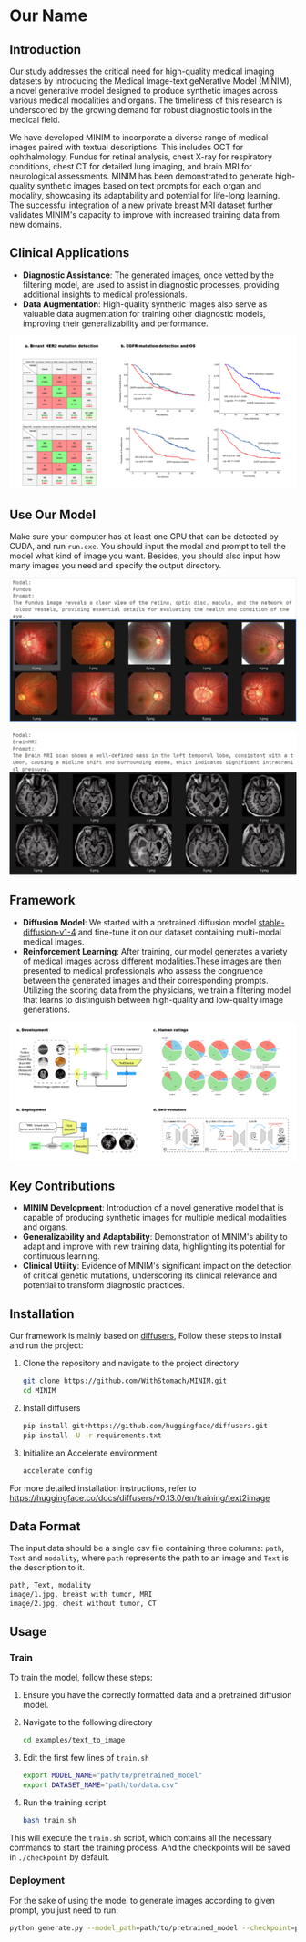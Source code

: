 # Our Name

## Introduction

Our study addresses the critical need for high-quality medical imaging datasets by introducing the Medical Image-text geNeratIve Model (MINIM), a novel generative model designed to produce synthetic images across various medical modalities and organs. The timeliness of this research is underscored by the growing demand for robust diagnostic tools in the medical field.

We have developed MINIM to incorporate a diverse range of medical images paired with textual descriptions. This includes OCT for ophthalmology, Fundus for retinal analysis, chest X-ray for respiratory conditions, chest CT for detailed lung imaging, and brain MRI for neurological assessments. MINIM has been demonstrated to generate high-quality synthetic images based on text prompts for each organ and modality, showcasing its adaptability and potential for life-long learning. The successful integration of a new private breast MRI dataset further validates MINIM's capacity to improve with increased training data from new domains.

## Clinical Applications

- **Diagnostic Assistance**: The generated images, once vetted by the filtering model, are used to assist in diagnostic processes, providing additional insights to medical professionals.
- **Data Augmentation**: High-quality synthetic images also serve as valuable data augmentation for training other diagnostic models, improving their generalizability and performance.

![clinical](./pic/clinical.png)

## Use Our Model

Make sure your computer has at least one GPU that can be detected by CUDA, and run `run.exe`. You should input the modal and prompt to tell the model what kind of image you want. Besides, you should also input how many images you need and specify the output directory.

![example1](./pic/example1.png)

![example2](./pic/example2.png)

## Framework

- **Diffusion Model**: We started with a pretrained diffusion model [stable-diffusion-v1-4](https://github.com/CompVis/stable-diffusion/blob/main/Stable_Diffusion_v1_Model_Card.md) and fine-tune it on our dataset containing multi-modal medical images.
- **Reinforcement Learning**: After training, our model generates a variety of medical images across different modalities.These images are then presented to medical professionals who assess the congruence between the generated images and their corresponding prompts. Utilizing the scoring data from the physicians, we train a filtering model that learns to distinguish between high-quality and low-quality image generations.

![framework](./pic/framework.png)

## Key Contributions
- **MINIM Development**: Introduction of a novel generative model that is capable of producing synthetic images for multiple medical modalities and organs.
- **Generalizability and Adaptability**: Demonstration of MINIM's ability to adapt and improve with new training data, highlighting its potential for continuous learning.
- **Clinical Utility**: Evidence of MINIM's significant impact on the detection of critical genetic mutations, underscoring its clinical relevance and potential to transform diagnostic practices.

## Installation

Our framework is mainly based on [diffusers](https://github.com/huggingface/diffusers.git),
Follow these steps to install and run the project:

1. Clone the repository and navigate to the project directory

    ```bash
    git clone https://github.com/WithStomach/MINIM.git
    cd MINIM
    ```

2. Install diffusers

    ```bash
    pip install git+https://github.com/huggingface/diffusers.git
    pip install -U -r requirements.txt
    ```

3. Initialize an Accelerate environment

    ```bash
    accelerate config
    ```

For more detailed installation instructions, refer to <https://huggingface.co/docs/diffusers/v0.13.0/en/training/text2image>

## Data Format

The input data should be a single csv file containing three columns: `path`, `Text` and `modality`, where `path` represents the path to an image and `Text` is the description to it.

```csv
path, Text, modality
image/1.jpg, breast with tumor, MRI
image/2.jpg, chest without tumor, CT
```

## Usage

### Train

To train the model, follow these steps:

1. Ensure you have the correctly formatted data and a pretrained diffusion model.

2. Navigate to the following directory

    ```bash
    cd examples/text_to_image
    ```

3. Edit the first few lines of `train.sh`

    ```bash
    export MODEL_NAME="path/to/pretrained_model"
    export DATASET_NAME="path/to/data.csv"
    ```

4. Run the training script

    ```bash
    bash train.sh
    ```

This will execute the `train.sh` script, which contains all the necessary commands to start the training process. And the checkpoints will be saved in `./checkpoint` by default.

### Deployment

For the sake of using the model to generate images according to given prompt, you just need to run:

```bash
python generate.py --model_path=path/to/pretrained_model --checkpoint=path/to/checkpoint/unet --prompt=prompt --output_dir=output/
```
